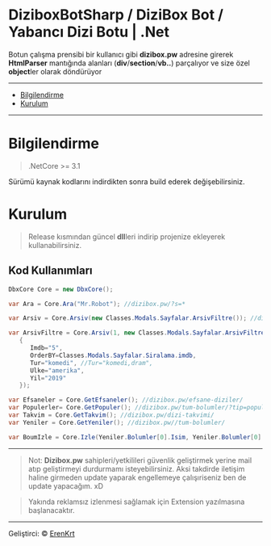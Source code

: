 # DiziboxBotSharp / DiziBox Bot / Yabancı Dizi Botu | .Net

Botun çalışma prensibi bir kullanıcı gibi  **dizibox.pw** adresine girerek **HtmlParser** mantığında alanları (**div**/**section**/**vb..**) parçalıyor ve size özel **object**ler olarak döndürüyor

---
- [Bilgilendirme](#bilgilendirme)
- [Kurulum](#kurulum)
---


# Bilgilendirme
> .NetCore >= 3.1

Sürümü kaynak kodlarını indirdikten sonra build ederek değişebilirsiniz.
# Kurulum
> Release kısmından güncel **dll**leri indirip projenize ekleyerek kullanabilirsiniz.
## Kod Kullanımları
```csharp
DbxCore Core = new DbxCore();

var Ara = Core.Ara("Mr.Robot"); //dizibox.pw/?s=*

var Arsiv = Core.Arsiv(new Classes.Modals.Sayfalar.ArsivFiltre()); //dizibox.pw/arsiv/

var ArsivFiltre = Core.Arsiv(1, new Classes.Modals.Sayfalar.ArsivFiltre() 
   {
      Imdb="5",
      OrderBY=Classes.Modals.Sayfalar.Siralama.imdb,
      Tur="komedi", //Tur="komedi,dram",
      Ulke="amerika",
      Yil="2019"
   });

var Efsaneler = Core.GetEfsaneler(); //dizibox.pw/efsane-diziler/
var Populerler= Core.GetPopuler(); //dizibox.pw/tum-bolumler/?tip=populer
var Takvim = Core.GetTakvim(); //dizibox.pw/dizi-takvimi/
var Yeniler = Core.GetYeniler(); //dizibox.pw//tum-bolumler/

var BoumIzle = Core.Izle(Yeniler.Bolumler[0].Isim, Yeniler.Bolumler[0].Sezon, Yeniler.Bolumler[0].Bolum, 1); 
```
---
> Not: **Dizibox.pw** sahipleri/yetkilileri güvenlik geliştirmek yerine mail atıp geliştirmeyi durdurmamı isteyebilirsiniz. Aksi takdirde iletişim haline girmeden update yaparak engellemeye çalışıriseniz ben de update yapacağım. xD

>Yakında reklamsız izlenmesi sağlamak için Extension yazılmasına başlanacaktır.
---
Geliştirci: &copy; [ErenKrt](https://www.instagram.com/ep.eren/)
